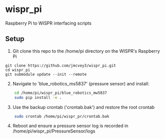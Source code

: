 # wispr_pi
Raspberry Pi to WISPR interfacing scripts

## Setup
1. Git clone this repo to the /home/pi directory on the WISPR's Raspberry Pi
```
git clone https://github.com/jmcvey3/wispr_pi.git
cd wispr_pi
git submodule update --init --remote
```
2. Navigate to 'blue_robotics_ms5837' (pressure sensor) and install:
```bash
    cd /home/pi/wispr_pi/blue_robotics_mw5837
    sudo pip install -e .
```

3. Use the backup crontab ('crontab.bak') and restore the root crontab 
```bash
    sudo crontab /home/pi/wispr_pr/crontab.bak
```
4. Reboot and ensure a pressure sensor log is recorded in /home/pi/wispr_pi/PressureSensor/logs
